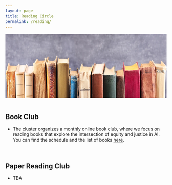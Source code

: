 ```yaml
---
layout: page
title: Reading Circle
permalink: /reading/
---
```

<center><img src="/images/reading.png" width="1000" height="200" align="center"></center>

<br>

## Book Club
* The cluster organizes a monthly online book club, where we focus on reading books that explore the intersection of equity and justice in AI. You can find the schedule and the list of books [here](https://co-liberative-computing.github.io/books/).

<br>

## Paper Reading Club
* TBA
